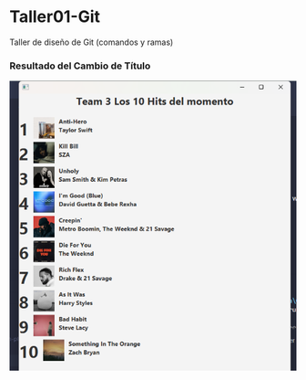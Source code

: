 # Taller01-Git
Taller de diseño de Git (comandos y ramas)
### Resultado del Cambio de Título
![Captura del nuevo título](img/Titulo-Taller-Git.png)
